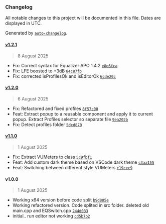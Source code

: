 ### Changelog

All notable changes to this project will be documented in this file. Dates are displayed in UTC.

Generated by [`auto-changelog`](https://github.com/CookPete/auto-changelog).

#### [v1.2.1](https://github.com/matejarh/EQ-Switch/compare/v1.2.0...v1.2.1)

> 8 August 2025

- Fix: Correct syntax for Equalizer APO 1.4.2 [`e8e6fca`](https://github.com/matejarh/EQ-Switch/commit/e8e6fca46fc86b7f1090f682600ceba9c6b750a9)
- Fix: LFE boosted to +3dB [`84c87fb`](https://github.com/matejarh/EQ-Switch/commit/84c87fb5b9f2005a1ae193eb4ac3ff3c329eca49)
- Fix: corrected isProfilesOk and isEditorOk [`6cde20c`](https://github.com/matejarh/EQ-Switch/commit/6cde20c557a7622200789a5994b3447599db3ed1)

#### [v1.2.0](https://github.com/matejarh/EQ-Switch/compare/v1.1.0...v1.2.0)

> 6 August 2025

- Fix: Refactored and fixed profiles [`8f57c00`](https://github.com/matejarh/EQ-Switch/commit/8f57c0089f2d6037d03ab00cad986238111178e3)
- Feat: Extract popup to a reusable component and apply it to current popup. Extract Profiles selector so separate file [`9ea202b`](https://github.com/matejarh/EQ-Switch/commit/9ea202b017c3ce85e2867fdf36d9b914d52cd71a)
- Fix: Detect profiles folder [`5dcd870`](https://github.com/matejarh/EQ-Switch/commit/5dcd8703edccbd81f664cc9f9c945d78ccda6688)

#### [v1.1.0](https://github.com/matejarh/EQ-Switch/compare/v1.0.0...v1.1.0)

> 1 August 2025

- Fix: Extract VUMeters to class [`5c9fbf1`](https://github.com/matejarh/EQ-Switch/commit/5c9fbf1724a0e2d570bf15317557614f1ed965a8)
- Feat: Add custom dark theme based on VSCode dark theme [`c3aa155`](https://github.com/matejarh/EQ-Switch/commit/c3aa1558ae8418c4e2200c658c6b0d7836a38111)
- Feat: Switching between different style VUMeters [`c19cec9`](https://github.com/matejarh/EQ-Switch/commit/c19cec9131a8dc97b3a2e7d63f990e472cf5f7fc)

#### v1.0.0

> 1 August 2025

- Working x64 version before code split [`b9d885e`](https://github.com/matejarh/EQ-Switch/commit/b9d885e3d6418de088f533eddf2ecaa023ef54a0)
- Working refactored version. Code splited in src folder. deleted old main.cpp and EQSwitch.cpp [`244d033`](https://github.com/matejarh/EQ-Switch/commit/244d03374e7e47bcfe1e5060e251b0c7f093f6c1)
- initial.. run editor not working [`cd5b7b2`](https://github.com/matejarh/EQ-Switch/commit/cd5b7b2c2387fb9114f6c8397c43bb5aa67c6e83)

